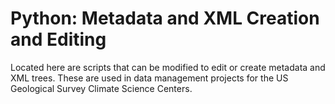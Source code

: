 # Python: Metadata and XML Creation and Editing

Located here are scripts that can be modified to edit or create metadata and XML trees. These are used in data management projects for the US Geological Survey Climate Science Centers.
